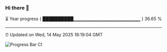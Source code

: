 ### Hi there 👋

⏳ Year progress { ██████████▁▁▁▁▁▁▁▁▁▁▁▁▁▁▁▁▁▁▁▁ } 36.65 %

---

⏰ Updated on Wed, 14 May 2025 18:19:04 GMT

![Progress Bar CI](https://github.com/liununu/liununu/workflows/Progress%20Bar%20CI/badge.svg)
